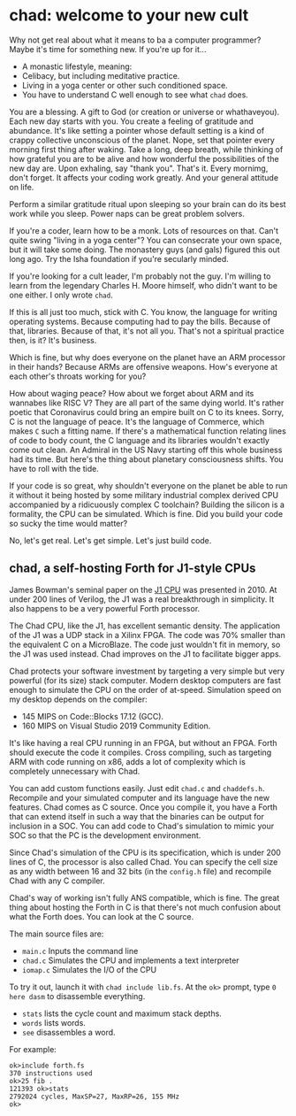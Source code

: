 # chad: welcome to your new cult

Why not get real about what it means to ba a computer programmer?
Maybe it's time for something new. If you're up for it...

- A monastic lifestyle, meaning:
- Celibacy, but including meditative practice.
- Living in a yoga center or other such conditioned space.
- You have to understand C well enough to see what `chad` does.

You are a blessing. A gift to God (or creation or universe or whathaveyou).
Each new day starts with you.
You create a feeling of gratitude and abundance.
It's like setting a pointer whose default setting is a kind of crappy
collective unconscious of the planet.
Nope, set that pointer every morning first thing after waking.
Take a long, deep breath, while thinking of how grateful you are to be alive
and how wonderful the possibilities of the new day are.
Upon exhaling, say "thank you". That's it.
Every mornimg, don't forget.
It affects your coding work greatly.
And your general attitude on life.

Perform a similar gratitude ritual upon sleeping so your brain can
do its best work while you sleep. Power naps can be great problem solvers.

If you're a coder, learn how to be a monk. Lots of resources on that.
Can't quite swing "living in a yoga center"?
You can consecrate your own space, but it will take some doing. 
The monastery guys (and gals) figured this out long ago.
Try the Isha foundation if you're secularly minded.

If you're looking for a cult leader, I'm probably not the guy.
I'm willing to learn from the legendary Charles H. Moore himself,
who didn't want to be one either. I only wrote `chad`.

If this is all just too much, stick with C.
You know, the language for writing operating systems.
Because computing had to pay the bills.
Because of that, libraries.
Because of that, it's not all you.
That's not a spiritual practice then, is it? It's business.

Which is fine, but why does everyone on the planet have an ARM processor
in their hands?
Because ARMs are offensive weapons.
How's everyone at each other's throats working for you?

How about waging peace?
How about we forget about ARM and its wannabes like RISC V?
They are all part of the same dying world.
It's rather poetic that Coronavirus could bring an empire built on C to its knees.
Sorry, C is not the language of peace.
It's the language of Commerce, which makes `C` such a fitting name.
If there's a mathematical function relating lines of code to body count,
the C language and its libraries wouldn't exactly come out clean.
An Admiral in the US Navy starting off this whole business had its time.
But here's the thing about planetary consciousness shifts.
You have to roll with the tide.

If your code is so great, why shouldn't everyone on the planet be 
able to run it without it being hosted by
some military industrial complex derived CPU
accompanied by a ridicuously complex C toolchain?
Building the silicon is a formality, the CPU can be simulated.
Which is fine. Did you build your code so sucky the time would matter?

No, let's get real. Let's get simple. Let's just build code.

## chad, a self-hosting Forth for J1-style CPUs

James Bowman's seminal paper on the 
[J1 CPU](https://excamera.com/sphinx/fpga-j1.html "J1 CPU")
was presented in 2010.
At under 200 lines of Verilog, the J1 was a real breakthrough in simplicity.
It also happens to be a very powerful Forth processor.

The Chad CPU, like the J1, has excellent semantic density.
The application of the J1 was a UDP stack in a Xilinx FPGA.
The code was 70% smaller than the equivalent C on a MicroBlaze.
The code just wouldn't fit in memory, so the J1 was used instead.
Chad improves on the J1 to facilitate bigger apps.

Chad protects your software investment by targeting a very simple but
very powerful (for its size) stack computer.
Modern desktop computers are fast enough to simulate the CPU on the order of at-speed.
Simulation speed on my desktop depends on the compiler:

- 145 MIPS on Code::Blocks 17.12 (GCC).
- 160 MIPS on Visual Studio 2019 Community Edition.

It's like having a real CPU running in an FPGA, but without an FPGA.
Forth should execute the code it compiles.
Cross compiling, such as targeting ARM with code running on x86,
adds a lot of complexity which is completely unnecessary with Chad.

You can add custom functions easily. Just edit `chad.c` and `chaddefs.h`.
Recompile and your simulated computer and its language have the new features.
Chad comes as C source. Once you compile it, you have a Forth that can extend
itself in such a way that the binaries can be output for inclusion in a SOC.
You can add code to Chad's simulation to mimic your SOC so that the PC is
the development environment.

Since Chad's simulation of the CPU is its specification, which is under 200
lines of C, the processor is also called Chad.
You can specify the cell size as any width between 16 and 32 bits
(in the `config.h` file) and recompile Chad with any C compiler.

Chad's way of working isn't fully ANS compatible, which is fine.
The great thing about hosting the Forth in C is that there's not much confusion
about what the Forth does. You can look at the C source.

The main source files are:

- `main.c` Inputs the command line
- `chad.c` Simulates the CPU and implements a text interpreter
- `iomap.c` Simulates the I/O of the CPU

To try it out, launch it with `chad include lib.fs`.
At the `ok>` prompt, type `0 here dasm` to disassemble everything.

- `stats` lists the cycle count and maximum stack depths.
- `words` lists words.
- `see` disassembles a word.

For example:
```
ok>include forth.fs
370 instructions used
ok>25 fib .
121393 ok>stats
2792024 cycles, MaxSP=27, MaxRP=26, 155 MHz
ok>
```